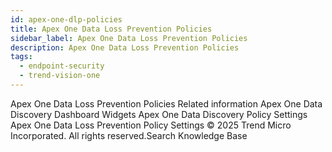 ```yaml
---
id: apex-one-dlp-policies
title: Apex One Data Loss Prevention Policies
sidebar_label: Apex One Data Loss Prevention Policies
description: Apex One Data Loss Prevention Policies
tags:
  - endpoint-security
  - trend-vision-one
---
```


 Apex One Data Loss Prevention Policies Related information Apex One Data Discovery Dashboard Widgets Apex One Data Discovery Policy Settings Apex One Data Loss Prevention Policy Settings © 2025 Trend Micro Incorporated. All rights reserved.Search Knowledge Base